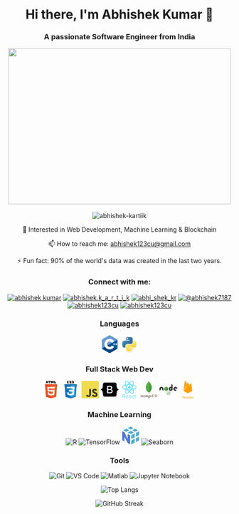 <h1 align="center">Hi there, I'm Abhishek Kumar 👋</h1>
<h3 align="center">A passionate Software Engineer from India</h3>

<p align="center">
  <img width="500" height="350" src="https://cdn.dribbble.com/users/2131993/screenshots/4948736/thoughtworks-gif_dribbble.gif">
</p>

<p align="center">
  <img src="https://komarev.com/ghpvc/?username=abhishek-kartiik&label=Profile%20views&color=0e75b6&style=flat" alt="abhishek-kartiik" />
</p>

<p align="center">🧠 Interested in Web Development, Machine Learning & Blockchain</p>

<p align="center">📫 How to reach me: <a href="mailto:abhishek123cu@gmail.com">abhishek123cu@gmail.com</a></p>

<p align="center">⚡ Fun fact: 90% of the world's data was created in the last two years.</p>

<h3 align="center">Connect with me:</h3>

<p align="center">
  <a href="https://www.linkedin.com/in/abhishek-kr2511/" target="blank"><img src="https://raw.githubusercontent.com/rahuldkjain/github-profile-readme-generator/master/src/images/icons/Social/linked-in-alt.svg" alt="abhishek kumar" height="30" width="40" /></a>
  <a href="https://instagram.com/abhishek.k_a_r_t_i_k" target="blank"><img src="https://raw.githubusercontent.com/rahuldkjain/github-profile-readme-generator/master/src/images/icons/Social/instagram.svg" alt="abhishek.k_a_r_t_i_k" height="30" width="40" /></a>
  <a href="https://www.codechef.com/users/abhi_shek_kr" target="blank"><img src="https://cdn.jsdelivr.net/npm/simple-icons@3.1.0/icons/codechef.svg" alt="abhi_shek_kr" height="30" width="40" /></a>
  <a href="https://www.hackerrank.com/dashboard" target="blank"><img src="https://raw.githubusercontent.com/rahuldkjain/github-profile-readme-generator/master/src/images/icons/Social/hackerrank.svg" alt="@abhishek7187" height="30" width="40" /></a>
  <a href="https://www.leetcode.com/abhishek123cu" target="blank"><img src="https://raw.githubusercontent.com/rahuldkjain/github-profile-readme-generator/master/src/images/icons/Social/leet-code.svg" alt="abhishek123cu" height="30" width="40" /></a>
  <a href="https://auth.geeksforgeeks.org/user/abhishek123cu" target="blank"><img src="https://raw.githubusercontent.com/rahuldkjain/github-profile-readme-generator/master/src/images/icons/Social/geeks-for-geeks.svg" alt="abhishek123cu" height="30" width="40" /></a>
</p>

<h3 align="center">Languages</h3>

<p align="center">
  <img src="https://raw.githubusercontent.com/devicons/devicon/master/icons/cplusplus/cplusplus-original.svg" alt="C++" width="40" height="40"/>
  <img src="https://raw.githubusercontent.com/devicons/devicon/master/icons/python/python-original.svg" alt="Python" width="40" height="40"/>
</p>

<h3 align="center">Full Stack Web Dev</h3>
<p align="center">
  <img src="https://raw.githubusercontent.com/devicons/devicon/master/icons/html5/html5-original-wordmark.svg" alt="HTML5" width="40" height="40"/>
  <img src="https://raw.githubusercontent.com/devicons/devicon/master/icons/css3/css3-original-wordmark.svg" alt="CSS3" width="40" height="40"/>
  <img src="https://raw.githubusercontent.com/devicons/devicon/master/icons/javascript/javascript-original.svg" alt="JavaScript" width="40" height="40"/>
  <img src="https://raw.githubusercontent.com/devicons/devicon/master/icons/bootstrap/bootstrap-plain.svg" alt="Bootstrap 5" width="40" height="40"/>
  <img src="https://raw.githubusercontent.com/devicons/devicon/master/icons/react/react-original-wordmark.svg" alt="React" width="40" height="40"/>
  <img src="https://raw.githubusercontent.com/devicons/devicon/master/icons/mongodb/mongodb-original-wordmark.svg" alt="MongoDB" width="40" height="40"/>
  <img src="https://raw.githubusercontent.com/devicons/devicon/master/icons/nodejs/nodejs-original-wordmark.svg" alt="Node.js" width="40" height="40"/>
  <img src="https://raw.githubusercontent.com/devicons/devicon/master/icons/firebase/firebase-plain-wordmark.svg" alt="Firebase" width="40" height="40"/>
</p>

<h3 align="center">Machine Learning</h3>

<p align="center">
  <img src="https://www.r-project.org/logo/Rlogo.svg" alt="R" width="40" height="40"/>
  <img src="https://www.vectorlogo.zone/logos/tensorflow/tensorflow-icon.svg" alt="TensorFlow" width="40" height="40"/>
  <img src="https://raw.githubusercontent.com/devicons/devicon/master/icons/numpy/numpy-original.svg" alt="NumPy" width="40" height="40"/>
  <img src="https://seaborn.pydata.org/_static/logo-wide-lightbg.svg" alt="Seaborn" width="40" height="40"/>
</p>


<h3 align="center">Tools</h3>

<p align="center">
  <img src="https://www.vectorlogo.zone/logos/git-scm/git-scm-icon.svg" alt="Git" width="40" height="40"/>
  <img src="https://upload.wikimedia.org/wikipedia/commons/9/9a/Visual_Studio_Code_1.35_icon.svg" alt="VS Code" width="40" height="40"/>
  <img src="https://upload.wikimedia.org/wikipedia/commons/2/21/Matlab_Logo.png" alt="Matlab" width="40" height="40"/>
  <img src="https://upload.wikimedia.org/wikipedia/commons/3/38/Jupyter_logo.svg" alt="Jupyter Notebook" width="40" height="40"/>
</p>

<p align="center">
  
</p>


<p align="center">
  <img src="https://github-readme-stats.vercel.app/api/top-langs/?username=abhishek-kartik&layout=compact&hide=html" alt="Top Langs">
</p>

<p align="center">
  <img src="https://github-readme-streak-stats.herokuapp.com/?user=abhishek-kartik" alt="GitHub Streak">
</p>
